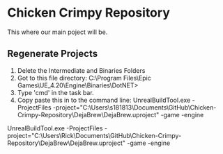 # Chicken Crimpy Repository
 This where our main poject will be.


## Regenerate Projects
1) Delete the Intermediate and Binaries Folders
2) Got to this file directory: C:\Program Files\Epic Games\UE_4.20\Engine\Binaries\DotNET>
3) Type 'cmd' in the task bar.
4) Copy paste this in to the command line: UnrealBuildTool.exe -ProjectFiles -project="C:\Users\s181813\Documents\GitHub\Chicken-Crimpy-Repository\DejaBrew\DejaBrew.uproject" -game -engine

UnrealBuildTool.exe -ProjectFiles -project="C:\Users\Rick\Documents\GitHub\Chicken-Crimpy-Repository\DejaBrew\DejaBrew.uproject" -game -engine


